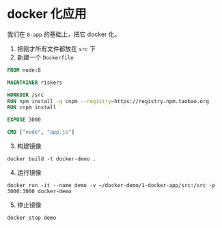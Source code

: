 # docker 化应用

我们在 `0-app` 的基础上，把它 docker 化。

1. 把刚才所有文件都放在 `src` 下
2. 新建一个 `Dockerfile`

  ```dockerfile
  FROM node:8

  MAINTAINER riskers

  WORKDIR /src
  RUN npm install -g cnpm --registry=https://registry.npm.taobao.org
  RUN cnpm install

  EXPOSE 3000

  CMD ["node", "app.js"]
  ```

3. 构建镜像

  ```shell
  docker build -t docker-demo .
  ```

4. 运行镜像

  ```shell
  docker run -it --name demo -v ~/docker-demo/1-docker-app/src:/src -p 3000:3000 docker-demo
  ```

5. 停止镜像

  ```shell
  docker stop demo
  ```